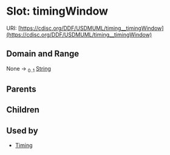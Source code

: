 
# Slot: timingWindow




URI: [https://cdisc.org/DDF/USDMUML/timing__timingWindow](https://cdisc.org/DDF/USDMUML/timing__timingWindow)


## Domain and Range

None &#8594;  <sub>0..1</sub> [String](types/String.md)

## Parents


## Children


## Used by

 * [Timing](Timing.md)
